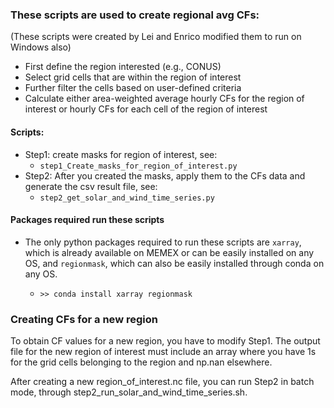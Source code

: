 ### These scripts are used to create regional avg CFs:


(These scripts were created by Lei and Enrico modified them to run on Windows also) 

 * First define the region interested (e.g., CONUS)
 * Select grid cells that are within the region of interest
 * Further filter the cells based on user-defined criteria
 * Calculate either area-weighted average hourly CFs for the region of interest or hourly CFs for each cell of the region of interest


#### Scripts:

 * Step1: create masks for region of interest, see:
    * `step1_Create_masks_for_region_of_interest.py`
 * Step2: After you created the masks, apply them to the CFs data and generate the csv result file, see:
    * `step2_get_solar_and_wind_time_series.py`


#### Packages required run these scripts

 * The only python packages required to run these scripts are `xarray`, which is already available on MEMEX or can be easily installed on any OS, and `regionmask`, which can also be easily installed through conda on any OS.

    * `>> conda install xarray regionmask`


### Creating CFs for a new region

To obtain CF values for a new region, you have to modify Step1. The output file for the new region of interest must include an array where you have 1s for the grid cells belonging to the region and np.nan elsewhere. 

After creating a new region_of_interest.nc file, you can run Step2 in batch mode, through step2_run_solar_and_wind_time_series.sh.

